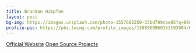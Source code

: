 ```yaml
---	
title: Brandon Himpfen	
layout: post	
bg-img: https://images.unsplash.com/photo-1557682250-33bd709cbe85?q=80&w=2029&auto=format&fit=crop&ixlib=rb-4.0.3&ixid=M3wxMjA3fDB8MHxwaG90by1wYWdlfHx8fGVufDB8fHx8fA%3D%3D
profile-pic: https://pbs.twimg.com/profile_images/1508969960353193984/6b3eux_h_400x400.jpg
---	
```


  <div class="links">	
    <a href="https://tinyurl.com/yufy5hxa" class="btn btn-outline-primary btn-lg btn-block">Official Website</a>	
    <a href="https://tinyurl.com/93fthsc" class="btn btn-outline-dark btn-lg btn-block">Open Source Projects</a>
    <!--<a href="https://tinyurl.com/37t9jdxm" class="btn btn-outline-danger btn-lg btn-block">Latest YouTube Video</a>-->
  </div>
